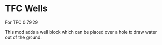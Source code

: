 TFC Wells
================

For TFC 0.79.29

This mod adds a well block which can be placed over a hole to draw water out of the ground.
